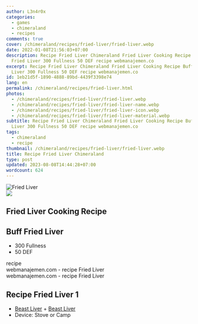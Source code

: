 ```yaml
---
author: L3n4r0x
categories:
  - games
  - chimeraland
  - recipes
comments: true
cover: /chimeraland/recipes/fried-liver/fried-liver.webp
date: 2022-01-08T21:56:03+07:00
description: Recipe Fried Liver Chimeraland Fried Liver Cooking Recipe Buff
  Fried Liver 300 Fullness 50 DEF recipe webmanajemen.co
excerpt: Recipe Fried Liver Chimeraland Fried Liver Cooking Recipe Buff Fried
  Liver 300 Fullness 50 DEF recipe webmanajemen.co
id: 1eb21d5f-1890-4888-89bd-4439f3398e74
lang: en
permalink: /chimeraland/recipes/fried-liver.html
photos:
  - /chimeraland/recipes/fried-liver/fried-liver.webp
  - /chimeraland/recipes/fried-liver/fried-liver-name.webp
  - /chimeraland/recipes/fried-liver/fried-liver-icon.webp
  - /chimeraland/recipes/fried-liver/fried-liver-material.webp
subtitle: Recipe Fried Liver Chimeraland Fried Liver Cooking Recipe Buff Fried
  Liver 300 Fullness 50 DEF recipe webmanajemen.co
tags:
  - chimeraland
  - recipe
thumbnail: /chimeraland/recipes/fried-liver/fried-liver.webp
title: Recipe Fried Liver Chimeraland
type: post
updated: 2023-08-08T14:44:28+07:00
wordcount: 624
---
```


<link
  rel="stylesheet"
  href="https://rawcdn.githack.com/dimaslanjaka/Web-Manajemen/870a349/css/bootstrap-5-3-0-alpha3-wrapper.css"
/>
<section id="bootstrap-wrapper">
  <div data-bs-theme="dark">
    <div class="card mb-2">
      <div class="card-body">
        <div class="row g-0">
          <div class="col-sm-4 position-relative mb-2">
            <img
              src="https://www.webmanajemen.com/chimeraland/recipes/fried-liver/fried-liver-material.webp"
              class="card-img fit-cover w-100 h-100"
              alt="Fried Liver"
              data-fancybox="true"
            />
          </div>
          <div class="col-sm-8 mb-2">
            <div class="card-body">
              <div class="d-flex flex-row align-items-center mb-3">
                <img
                  class="d-inline-block me-2"
                  src="https://www.webmanajemen.com/chimeraland/recipes/fried-liver/fried-liver-icon.webp"
                  width="auto"
                  height="auto"
                  style="vertical-align: middle"
                />
                <h2 class="fs-5">Fried Liver Cooking Recipe</h2>
              </div>
              <h2 class="card-title fs-5">Buff Fried Liver</h2>
              <div class="card-text">
                <ul>
                  <li>300 Fullness</li>
                  <li>50 DEF</li>
                </ul>
              </div>
              <span class="badge rounded-pill">recipe</span>
            </div>
            <div class="card-footer text-end text-muted mt-auto">
              webmanajemen.com - recipe Fried Liver
            </div>
          </div>
        </div>
      </div>
      <div class="card-footer text-end text-muted">
        webmanajemen.com - recipe Fried Liver
      </div>
    </div>
    <div class="row mb-2">
      <div class="col-12 col-lg-6 recipe-item mb-2">
        <div class="card">
          <div class="card-body">
            <h2 class="card-title fs-5">Recipe Fried Liver 1</h2>
            <div class="card-text">
              <ul>
                <li>
                  <a
                    class="text-decoration-none text-primary"
                    href="/chimeraland/materials/beast-liver.html"
                    >Beast Liver</a
                  ><span> + </span
                  ><a
                    class="text-decoration-none text-primary"
                    href="/chimeraland/materials/beast-liver.html"
                    >Beast Liver</a
                  >
                </li>
                <li>Device: Stove or Camp</li>
              </ul>
            </div>
          </div>
        </div>
      </div>
    </div>
  </div>
</section>